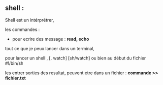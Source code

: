 ## shell : 

Shell est un intérprétrer,

les commandes : 

- pour ecrire des message : **read, echo**

tout ce que je peux lancer dans un terminal, 

pour lancer un shell , [. watch] [sh/watch] ou bien au début du fichier #!/bin/sh

les entrer sorties des resultat, peuvent etre dans un fichier : **commande >> fichier.txt**

